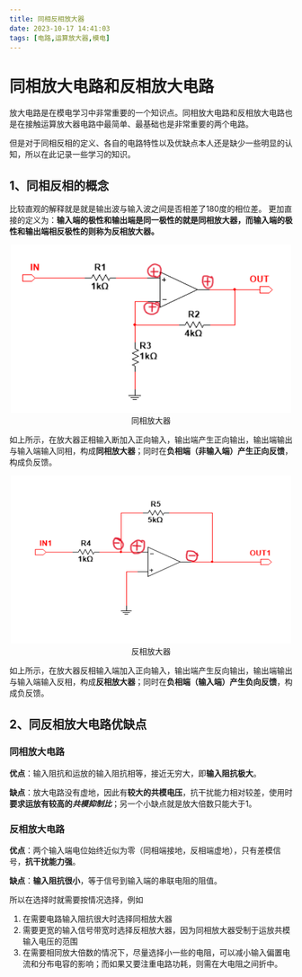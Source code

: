```yaml
---
title: 同相反相放大器
date: 2023-10-17 14:41:03
tags: [电路,运算放大器,模电]
---
```


# 同相放大电路和反相放大电路

放大电路是在模电学习中非常重要的一个知识点。同相放大电路和反相放大电路也是在接触运算放大器电路中最简单、最基础也是非常重要的两个电路。

但是对于同相反相的定义、各自的电路特性以及优缺点本人还是缺少一些明显的认知，所以在此记录一些学习的知识。
 <!-- more -->

## 1、同相反相的概念
比较直观的解释就是就是输出波与输入波之间是否相差了180度的相位差。
更加直接的定义为：**输入端的极性和输出端是同一极性的就是同相放大器，而输入端的极性和输出端相反极性的则称为反相放大器。**

<div align="center"> <img src="同相反相放大器/同相放大器.png" width = 500 height = 300 /> </div>
<center>同相放大器</center>

如上所示，在放大器正相输入断加入正向输入，输出端产生正向输出，输出端输出与输入端输入同相，构成**同相放大器**；同时在**负相端（非输入端）产生正向反馈**，构成负反馈。

<div align="center"> <img src="同相反相放大器/反相放大器.png" width = 500 height = 300 /> </div>
<center>反相放大器</center>

如上所示，在放大器反相输入端加入正向输入，输出端产生反向输出，输出端输出与输入端输入反相，构成**反相放大器**；同时在**负相端（输入端）产生负向反馈**，构成负反馈。

## 2、同反相放大电路优缺点
### 同相放大电路

**优点**：输入阻抗和运放的输入阻抗相等，接近无穷大，即**输入阻抗极大**。

**缺点**：放大电路没有虚地，因此有**较大的共模电压**，抗干扰能力相对较差，使用时**要求运放有较高的*共模抑制比***；另一个小缺点就是放大倍数只能大于1。

### 反相放大电路
**优点**：两个输入端电位始终近似为零（同相端接地，反相端虚地），只有差模信号，**抗干扰能力强**。

**缺点**：**输入阻抗很小**，等于信号到输入端的串联电阻的阻值。

所以在选择时就需要按情况选择，例如
1. 在需要电路输入阻抗很大时选择同相放大器
2. 需要更宽的输入信号带宽时选择反相放大器，因为同相放大器受制于运放共模输入电压的范围
3. 在需要相同放大倍数的情况下，尽量选择小一些的电阻，可以减小输入偏置电流和分布电容的影响；而如果又要注重电路功耗，则需在大电阻之间折中。